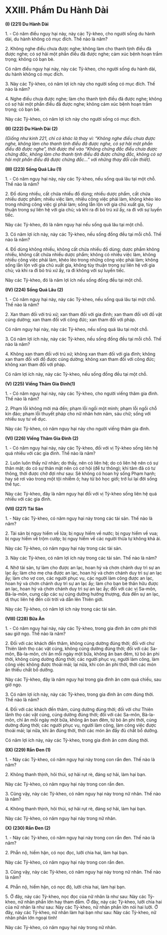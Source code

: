 # XXIII. Phẩm Du Hành Dài

**(I) (221) Du Hành Dài**
<!--pg-->
1\. - Có năm điều nguy hại này, này các Tỷ-kheo, cho người sống du hành dài, du hành không có mục
đích. Thế nào là năm?

<!--pg-->
2\. Không nghe điều chưa được nghe; không làm cho thanh tịnh điều đã được nghe; có sợ hãi một phần
điều đã được nghe; cảm xúc bệnh hoạn trầm trọng; không có bạn bè.

Có năm điều nguy hại này, này các Tỷ-kheo, cho người sống du hành dài, du hành không có mục đích.

<!--pg-->
3\. Này các Tỷ-kheo, có năm lợi ích này cho người sống có mục đích. Thế nào là năm?

<!--pg-->
4\. Nghe điều chưa được nghe; làm cho thanh tịnh điều đã được nghe; không có sợ hãi một phần điều đã
được nghe; không cảm xúc bệnh hoạn trầm trọng; có bạn bè.

Này các Tỷ-kheo, có năm lợi ích này cho người sống có mục đích.

**(II) (222) Du Hành Dài (2)**

_(Giống như kinh 221, chỉ có khác là thay vì: “Không nghe điều chưa được nghe, không làm cho thanh_
_tịnh điều đã được nghe, có sợ hãi một phần điều đã được nghe”, thời được thế vào “Không chứng đắc_
_điều chưa được chứng đắc, không làm cho thanh tịnh điều đã được chứng đắc, không có sợ hãi một_
_phần điều đã được chứng đắc...” với những thay đổi cần thiết)._

**(III) (223) Sống Quá Lâu (1)**

<!--pg-->
1\. - Có năm nguy hại này, này các Tỷ-kheo, nếu sống quá lâu tại một chỗ. Thế nào là năm?

<!--pg-->
2\. Ðồ dùng nhiều, cất chứa nhiều đồ dùng; nhiều dược phẩm, cất chứa nhiều dược phẩm; nhiều việc làm,
nhiều công việc phải làm, không khéo léo trong những công việc gì phải làm; sống lẫn lộn với gia chủ
xuất gia, tùy thuận trong sự liên hệ với gia chủ; và khi ra đi bỏ trú xứ ấy, ra đi với sự luyến tiếc.

Này các Tỷ-kheo, đó là năm nguy hại nếu sống quá lâu tại một chỗ.

<!--pg-->
3\. Có năm lợi ích này, này các Tỷ-kheo, nếu sống đồng đều tại mỗi chỗ. Thế nào là năm?

<!--pg-->
4\. Ðồ dùng không nhiều, không cất chứa nhiều đồ dùng; dược phẩm không nhiều, không cất chứa nhiều
dược phẩm; không có nhiều việc làm, không nhiều công việc phải làm, khéo léo trong những công việc
phải làm; không sống lẫn lộn với gia chủ xuất gia, không tùy thuận trong sự liên hệ với gia chủ; và khi
ra đi bỏ trú xứ ấy, ra đi không với sự luyến tiếc.

Này các Tỷ-kheo, đó là năm lợi ích nếu sống đồng đều tại một chỗ.

**(IV) (224) Sống Quá Lâu (2)**

<!--pg-->
1\. - Có năm nguy hại này, này các Tỷ-kheo, nếu sống quá lâu tại một chỗ. Thế nào là năm?

<!--pg-->
2\. Xan tham đối với trú xứ; xan tham đối với gia đình; xan tham đối với đồ vật cúng dường; xan tham
đối với công đức; xan tham đối với pháp.

Có năm nguy hại này, này các Tỷ-kheo, nếu sống quá lâu tại một chỗ.
<!--pg-->
3\. Có năm lợi ích này, này các Tỷ-kheo, nếu sống đồng đều tại mỗi chỗ. Thế nào là năm?

<!--pg-->
4\. Không xan tham đối với trú xứ; không xan tham đối với gia đình; không xan tham đối với đồ được
cúng dường; không xan tham đối với công đức; không xan tham đối với pháp.

Có năm lợi ích này, này các Tỷ-kheo, nếu sống đồng đều tại một chỗ.

**(V) (225) Viếng Thăm Gia Ðình(1)**

<!--pg-->
1\. - Có năm nguy hại này, này các Tỷ-kheo, cho người viếng thăm gia đình. Thế nào là năm?

<!--pg-->
2\. Phạm lỗi không mời mà đến; phạm lỗi ngồi một mình; phạm lỗi ngồi chỗ kín đáo; phạm lỗi thuyết
pháp cho nữ nhân hơn năm, sáu chữ; sống với nhiều suy tư về dục.

Này các Tỷ-kheo, có năm nguy hại này cho người viếng thăm gia đình.

**(VI) (226) Viếng Thăm Gia Ðình (2)**

<!--pg-->
1\. - Có năm nguy hại này, này các Tỷ-kheo, đối với vị Tỷ-kheo sống liên hệ quá nhiều với các gia đình.
Thế nào là năm?

<!--pg-->
2\. Luôn luôn thấy nữ nhân; do thấy, nên có liên hệ; do có liên hệ nên có sự thân mật; do có sự thân mật
nên có cơ hội (để tư thông); khi tâm đã có tư thông, thời được chờ đợi như sau: Sẽ không có hoan hỷ
sống Phạm hạnh; hay sẽ rơi vào trong một tội nhiễm ô; hay từ bỏ học giới; trở lui lại đời sống thế tục.

Này các Tỷ-kheo, đây là năm nguy hại đối với vị Tỷ-kheo sống liên hệ quá nhiều với các gia đình.

**(VII) (227) Tài Sản**

<!--pg-->
1\. - Này các Tỷ-kheo, có năm nguy hại này trong các tài sản. Thế nào là năm?

<!--pg-->
2\. Tài sản bị nguy hiểm về lửa; bị nguy hiểm về nước; bị nguy hiểm về vua; bị nguy hiểm về trộm cướp;
bị nguy hiểm về các người thừa tự không khả ái.

Này các Tỷ-kheo, có năm nguy hại này trong các tài sản.

<!--pg-->
3\. Này các Tỷ-kheo, có năm lợi ích này trong các tài sản. Thế nào là năm?

<!--pg-->
4\. Nhờ tài sản, tự làm cho được an lạc, hoan hỷ và chơn chánh duy trì sự an lạc ấy; làm cho mẹ cha được
an lạc, hoan hỷ và chơn chánh duy trì sự an lạc ấy; làm cho vợ con, các người phục vụ, các người làm
công được an lạc, hoan hỷ và chơn chánh duy trì sự an lạc ấy; làm cho bạn bè thân hữu được an lạc,
hoan hỷ và chơn chánh duy trì sự an lạc ấy; đối với các vị Sa-môn, Bà-la-môn, cung cấp các sự cúng
dường hướng thượng, đưa đến sự an lạc, dị thục liên hệ đến cõi trời và dẫn lên Thiên giới.

Này các Tỷ-kheo, có năm lợi ích này trong các tài sản.

**(VIII) (228) Bữa Ăn**

<!--pg-->
1\. - Có năm nguy hại này, này các Tỷ-kheo, trong gia đình ăn cơm phi thời sau giờ ngọ. Thế nào là
năm?
<!--pg-->
2\. Ðối với các khách đến thăm, không cúng dường đúng thời; đối với chư Thiên lãnh thọ các vật cúng,
không cúng dường đúng thời; đối với các Sa-môn, Bà-la-môn, chỉ ăn mỗi ngày một bữa, không ăn ban
đêm, từ bỏ ăn phi thời, không cúng dường đúng thời; các người phục vụ, người làm công, làm công việc
không được thoải mái; lại nữa, khi còn ăn phi thời, thời các món ăn thiếu chất bổ dưỡng.

Này các Tỷ-kheo, đây là năm nguy hại trong gia đình ăn cơm quá chiều, sau giờ ngọ.

<!--pg-->
3\. Có năm lợi ích này, này các Tỷ-kheo, trong gia đình ăn cơm đúng thời. Thế nào là năm?

<!--pg-->
4\. Ðối với các khách đến thăm, cúng dường đúng thời; đối với chư Thiên lãnh thọ các vật cúng, cúng
dường đúng thời; đối với các Sa-môn, Bà-la-môn, chỉ ăn mỗi ngày một bữa, không ăn ban đêm, từ bỏ ăn
phi thời, cúng dường đúng thời; các người phục vụ, người làm công, làm công việc được thoải mái; lại
nữa, khi ăn đúng thời, thời các món ăn đầy đủ chất bổ dưỡng.

Có năm lợi ích này, này các Tỷ-kheo, trong gia đình ăn cơm đúng thời.

**(IX) (229) Rắn Ðen (1)**

<!--pg-->
1\. - Này các Tỷ-kheo, có năm nguy hại này trong con rắn đen. Thế nào là năm?

<!--pg-->
2\. Không thanh thịnh, hôi thúi, sợ hãi rụt rè, đáng sợ hãi, làm hại bạn.

Này các Tỷ-kheo, có năm nguy hại này trong con rắn đen.

<!--pg-->
3\. Cũng vậy, này các Tỷ-kheo, có năm nguy hại này trong nữ nhân. Thế nào là năm?

<!--pg-->
4\. Không thanh thịnh, hôi thúi, sợ hãi rụt rè, đáng sợ hãi, làm hại bạn.

Này các Tỷ-kheo, có năm nguy hại này trong nữ nhân.

**(X) (230) Rắn Ðen (2)**

<!--pg-->
1\. - Này các Tỷ-kheo, có năm nguy hại này trong con rắn đen. Thế nào là năm?

<!--pg-->
2\. Phẫn nộ, hiềm hận, có nọc đọc, lưỡi chia hai, làm hại bạn.

Này các Tỷ-kheo, có năm nguy hại này trong con rắn đen.

<!--pg-->
3\. Cũng vậy, này các Tỷ-kheo, có năm nguy hại này trong nữ nhân. Thế nào là năm?

<!--pg-->
4\. Phẫn nộ, hiềm hận, có nọc độ, lưỡi chia hai, làm hại bạn.

<!--pg-->
5\. Ở đây, này các Tỷ-kheo, nọc đọc của nữ nhân là như sau: Này các Tỷ-kheo, nữ nhân phần lớn hay
tham đắm. Ở đây, này các Tỷ-kheo, lưỡi chia hai của nữ nhân là như sau: Này các Tỷ-kheo, nữ nhân
phần lớn nói hai lưỡi. Ở đây, này các Tỷ-kheo, nữ nhân làm hại bạn như sau: Này các Tỷ-kheo, nữ nhân
phần lớn ngoại tình!

Này các Tỷ-kheo, có năm nguy hại này trong nữ nhân.

